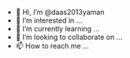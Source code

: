 - 👋 Hi, I’m @daas2013yaman
- 👀 I’m interested in ...
- 🌱 I’m currently learning ...
- 💞️ I’m looking to collaborate on ...
- 📫 How to reach me ...

<!---
daas2013yaman/daas2013yaman is a ✨ special ✨ repository because its `README.md` (this file) appears on your GitHub profile.
You can click the Preview link to take a look at your changes.
--->
